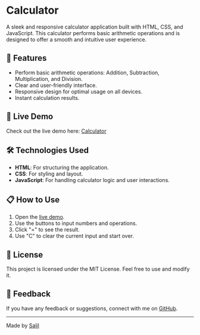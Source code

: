 # Calculator

A sleek and responsive calculator application built with HTML, CSS, and JavaScript. This calculator performs basic arithmetic operations and is designed to offer a smooth and intuitive user experience.

## 🌟 Features

- Perform basic arithmetic operations: Addition, Subtraction, Multiplication, and Division.
- Clear and user-friendly interface.
- Responsive design for optimal usage on all devices.
- Instant calculation results.

## 🚀 Live Demo

Check out the live demo here: [Calculator](https://salil-sri.github.io/Calculator/)

## 🛠️ Technologies Used

- **HTML**: For structuring the application.
- **CSS**: For styling and layout.
- **JavaScript**: For handling calculator logic and user interactions.

## 📋 How to Use

1. Open the [live demo](https://salil-sri.github.io/Calculator/).
2. Use the buttons to input numbers and operations.
3. Click "=" to see the result.
4. Use "C" to clear the current input and start over.

## 📜 License

This project is licensed under the MIT License. Feel free to use and modify it.

## 💬 Feedback

If you have any feedback or suggestions, connect with me on [GitHub](https://github.com/salil-sri).

---

Made by [Salil](https://github.com/salil-sri)
